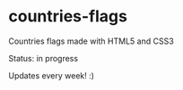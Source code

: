 # countries-flags
Countries flags made with HTML5 and CSS3

Status: in progress

Updates every week! :)
